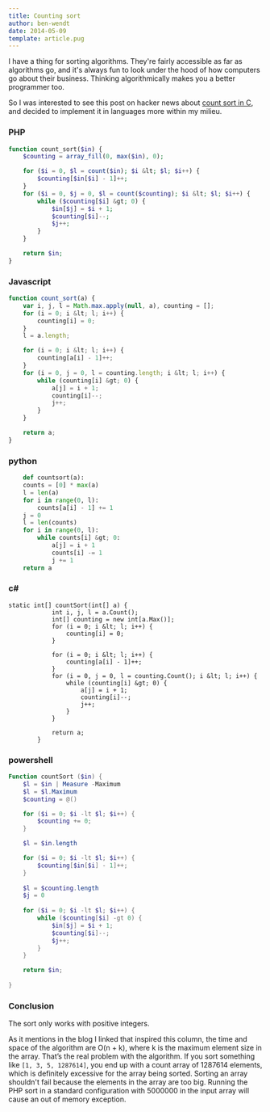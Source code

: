 ```yaml
---
title: Counting sort
author: ben-wendt
date: 2014-05-09
template: article.pug
---
```


I have a thing for sorting algorithms. They're fairly accessible as far as algorithms go, and it's always fun to look under the hood of how computers go about their business. Thinking algorithmically makes you a better programmer too.

<span class="more"></span>

So I was interested to see this post on hacker news about [count sort in C][1], and decided to implement it in languages more within my milieu.

### PHP

```php
function count_sort($in) {
	$counting = array_fill(0, max($in), 0);

	for ($i = 0, $l = count($in); $i &lt; $l; $i++) {
		$counting[$in[$i] - 1]++;
	}
	for ($i = 0, $j = 0, $l = count($counting); $i &lt; $l; $i++) {
		while ($counting[$i] &gt; 0) {
			$in[$j] = $i + 1;
			$counting[$i]--;
			$j++;
		}
	}

	return $in;
}
```

### Javascript

```javascript
function count_sort(a) {
    var i, j, l = Math.max.apply(null, a), counting = [];	
    for (i = 0; i &lt; l; i++) {
        counting[i] = 0;
    }
    l = a.length;

    for (i = 0; i &lt; l; i++) {
        counting[a[i] - 1]++;
    }
    for (i = 0, j = 0, l = counting.length; i &lt; l; i++) {
        while (counting[i] &gt; 0) {
            a[j] = i + 1;
            counting[i]--;
            j++;
        }
    }

    return a;
}
```

### python

```python
    def countsort(a):
	counts = [0] * max(a)
	l = len(a) 
	for i in range(0, l):
		counts[a[i] - 1] += 1
	j = 0
	l = len(counts)
	for i in range(0, l):
		while counts[i] &gt; 0:
			a[j] = i + 1
			counts[i] -= 1
			j += 1
	return a
```

### c#

```c-sharp
static int[] countSort(int[] a) {
            int i, j, l = a.Count();
            int[] counting = new int[a.Max()];	
            for (i = 0; i &lt; l; i++) {
                counting[i] = 0;
            }

            for (i = 0; i &lt; l; i++) {
                counting[a[i] - 1]++;
            }
            for (i = 0, j = 0, l = counting.Count(); i &lt; l; i++) {
                while (counting[i] &gt; 0) {
                    a[j] = i + 1;
                    counting[i]--;
                    j++;
                }
            }

            return a;
        }
```

### powershell

```powershell
Function countSort ($in) {
	$l = $in | Measure -Maximum
	$l = $l.Maximum
	$counting = @()

    for ($i = 0; $i -lt $l; $i++) {
        $counting += 0;
    }

	$l = $in.length

	for ($i = 0; $i -lt $l; $i++) {
		$counting[$in[$i] - 1]++;
	}
	
	$l = $counting.length
	$j = 0
	
	for ($i = 0; $i -lt $l; $i++) {
		while ($counting[$i] -gt 0) {
			$in[$j] = $i + 1;
			$counting[$i]--;
			$j++;
		}
	}

	return $in;
	
}
```

### Conclusion

The sort only works with positive integers.

As it mentions in the blog I linked that inspired this column, the time and space of the algorithm are O(n + k), where k is the maximum element size in the array. That&#8217;s the real problem with the algorithm. If you sort something like `[1, 3, 5, 1287614]`, you end up with a count array of 1287614 elements, which is definitely excessive for the array being sorted. Sorting an array shouldn't fail because the elements in the array are too big. Running the PHP sort in a standard configuration with 5000000 in the input array will cause an out of memory exception.

 [1]: http://austingwalters.com/counting-sort-in-c/
